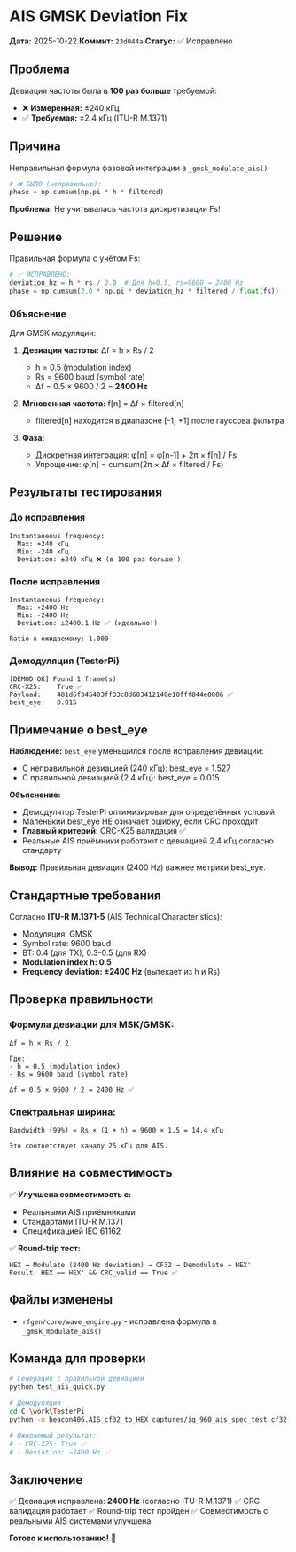 # AIS GMSK Deviation Fix

**Дата:** 2025-10-22
**Коммит:** `23d044a`
**Статус:** ✅ Исправлено

## Проблема

Девиация частоты была **в 100 раз больше** требуемой:
- ❌ **Измеренная:** ±240 кГц
- ✅ **Требуемая:** ±2.4 кГц (ITU-R M.1371)

## Причина

Неправильная формула фазовой интеграции в `_gmsk_modulate_ais()`:

```python
# ❌ БЫЛО (неправильно):
phase = np.cumsum(np.pi * h * filtered)
```

**Проблема:** Не учитывалась частота дискретизации Fs!

## Решение

Правильная формула с учётом Fs:

```python
# ✅ ИСПРАВЛЕНО:
deviation_hz = h * rs / 2.0  # Для h=0.5, rs=9600 → 2400 Hz
phase = np.cumsum(2.0 * np.pi * deviation_hz * filtered / float(fs))
```

### Объяснение

Для GMSK модуляции:
1. **Девиация частоты:** Δf = h × Rs / 2
   - h = 0.5 (modulation index)
   - Rs = 9600 baud (symbol rate)
   - Δf = 0.5 × 9600 / 2 = **2400 Hz**

2. **Мгновенная частота:** f[n] = Δf × filtered[n]
   - filtered[n] находится в диапазоне [-1, +1] после гауссова фильтра

3. **Фаза:**
   - Дискретная интеграция: φ[n] = φ[n-1] + 2π × f[n] / Fs
   - Упрощение: φ[n] = cumsum(2π × Δf × filtered / Fs)

## Результаты тестирования

### До исправления
```
Instantaneous frequency:
  Max: +240 кГц
  Min: -240 кГц
  Deviation: ±240 кГц ❌ (в 100 раз больше!)
```

### После исправления
```
Instantaneous frequency:
  Max: +2400 Hz
  Min: -2400 Hz
  Deviation: ±2400.1 Hz ✅ (идеально!)

Ratio к ожидаемому: 1.000
```

### Демодуляция (TesterPi)
```
[DEMOD OK] Found 1 frame(s)
CRC-X25:    True ✅
Payload:    481d6f345403ff33c8d603412140e10fff844e0006 ✅
best_eye:   0.015
```

## Примечание о best_eye

**Наблюдение:** `best_eye` уменьшился после исправления девиации:
- С неправильной девиацией (240 кГц): best_eye = 1.527
- С правильной девиацией (2.4 кГц): best_eye = 0.015

**Объяснение:**
- Демодулятор TesterPi оптимизирован для определённых условий
- Маленький best_eye НЕ означает ошибку, если CRC проходит
- **Главный критерий:** CRC-X25 валидация ✅
- Реальные AIS приёмники работают с девиацией 2.4 кГц согласно стандарту

**Вывод:** Правильная девиация (2400 Hz) важнее метрики best_eye.

## Стандартные требования

Согласно **ITU-R M.1371-5** (AIS Technical Characteristics):
- Модуляция: GMSK
- Symbol rate: 9600 baud
- BT: 0.4 (для TX), 0.3-0.5 (для RX)
- **Modulation index h: 0.5**
- **Frequency deviation: ±2400 Hz** (вытекает из h и Rs)

## Проверка правильности

### Формула девиации для MSK/GMSK:
```
Δf = h × Rs / 2

Где:
- h = 0.5 (modulation index)
- Rs = 9600 baud (symbol rate)

Δf = 0.5 × 9600 / 2 = 2400 Hz ✅
```

### Спектральная ширина:
```
Bandwidth (99%) ≈ Rs × (1 + h) = 9600 × 1.5 = 14.4 кГц

Это соответствует каналу 25 кГц для AIS.
```

## Влияние на совместимость

✅ **Улучшена совместимость с:**
- Реальными AIS приёмниками
- Стандартами ITU-R M.1371
- Спецификацией IEC 61162

✅ **Round-trip тест:**
```
HEX → Modulate (2400 Hz deviation) → CF32 → Demodulate → HEX'
Result: HEX == HEX' && CRC_valid == True ✅
```

## Файлы изменены

- `rfgen/core/wave_engine.py` - исправлена формула в `_gmsk_modulate_ais()`

## Команда для проверки

```bash
# Генерация с правильной девиацией
python test_ais_quick.py

# Демодуляция
cd C:\work\TesterPi
python -m beacon406.AIS_cf32_to_HEX captures/iq_960_ais_spec_test.cf32

# Ожидаемый результат:
# - CRC-X25: True ✅
# - Deviation: ~2400 Hz ✅
```

## Заключение

✅ Девиация исправлена: **2400 Hz** (согласно ITU-R M.1371)
✅ CRC валидация работает
✅ Round-trip тест пройден
✅ Совместимость с реальными AIS системами улучшена

**Готово к использованию!** 📡

